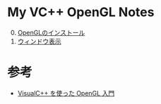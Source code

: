 # My VC++ OpenGL Notes
00. [OpenGLのインストール](https://github.com/reiji-dat/My_VCpp-OpenGL_Notes/blob/main/00_%E3%82%A4%E3%83%B3%E3%82%B9%E3%83%88%E3%83%BC%E3%83%AB.md)
01. [ウィンドウ表示](https://github.com/reiji-dat/My_VCpp-OpenGL_Notes/blob/main/01_%E7%94%BB%E9%9D%A2%E3%81%AE%E8%A1%A8%E7%A4%BA.md)

# 参考
- [VisualC++ を使った OpenGL 入門](http://www.natural-science.or.jp/article/20091118233724.php)
